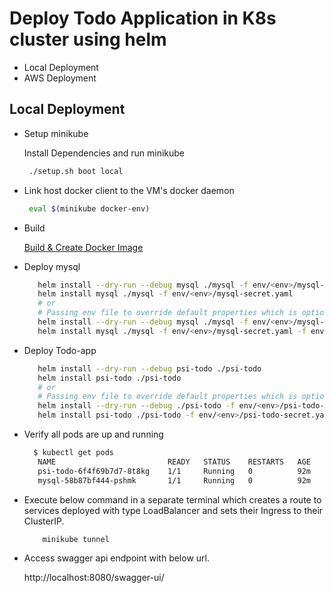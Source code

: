 # Deploy Todo Application in K8s cluster using helm

- Local Deployment
- AWS Deployment

## Local Deployment ##

- Setup minikube

   Install  Dependencies and run minikube

    ```bash
     ./setup.sh boot local  
    ```
   
 - Link host docker client to the VM's docker daemon
 
    ```bash
     eval $(minikube docker-env)  
    ```
 - Build
 
    [Build & Create Docker Image](../README.md#build)
 
 - Deploy  mysql
          
    ```bash
       helm install --dry-run --debug mysql ./mysql -f env/<env>/mysql-secret.yaml
       helm install mysql ./mysql -f env/<env>/mysql-secret.yaml
       # or
       # Passing env file to override default properties which is optional
       helm install --dry-run --debug mysql ./mysql -f env/<env>/mysql-secret.yaml -f env/<env>/mysql-values.yaml 
       helm install mysql ./mysql -f env/<env>/mysql-secret.yaml -f env/<env>/mysql-values.yaml 
    ```
    
 - Deploy Todo-app    
 
    ```bash
       helm install --dry-run --debug psi-todo ./psi-todo
       helm install psi-todo ./psi-todo
       # or
       # Passing env file to override default properties which is optional
       helm install --dry-run --debug ./psi-todo -f env/<env>/psi-todo-secret.yaml -f env/<env>/psi-todo-values.yaml
       helm install psi-todo ./psi-todo -f env/<env>/psi-todo-secret.yaml -f env/<env>/psi-todo-values.yaml
    ```  

 - Verify all pods are up and running
 
    ```bash
      $ kubectl get pods
       NAME                         READY   STATUS    RESTARTS   AGE
       psi-todo-6f4f69b7d7-8t8kg    1/1     Running   0          92m
       mysql-58b87bf444-pshmk       1/1     Running   0          92m

    ```

 - Execute below command in a separate terminal which creates a route to services deployed with type LoadBalancer and sets their Ingress to their ClusterIP.

    ```bash
        minikube tunnel
    ```

 - Access swagger api endpoint with below url.
 
    http://localhost:8080/swagger-ui/
